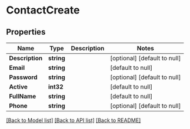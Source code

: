 # ContactCreate

## Properties
Name | Type | Description | Notes
------------ | ------------- | ------------- | -------------
**Description** | **string** |  | [optional] [default to null]
**Email** | **string** |  | [default to null]
**Password** | **string** |  | [optional] [default to null]
**Active** | **int32** |  | [default to null]
**FullName** | **string** |  | [default to null]
**Phone** | **string** |  | [optional] [default to null]

[[Back to Model list]](../README.md#documentation-for-models) [[Back to API list]](../README.md#documentation-for-api-endpoints) [[Back to README]](../README.md)



